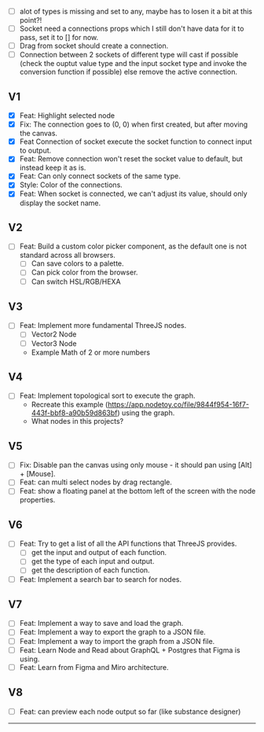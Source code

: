 - [ ] alot of types is missing and set to any, maybe has to losen it a bit at this point?!
- [ ] Socket need a connections props which I still don't have data for it to pass, set it to [] for now.
- [ ] Drag from socket should create a connection.
- [ ] Connection between 2 sockets of different type will cast if possible (check the ouptut value type and the input
  socket type and invoke the conversion function if possible) else remove the active connection.

## V1

- [x] Feat: Highlight selected node
- [x] Fix: The connection goes to (0, 0) when first created, but after moving the canvas.
- [x] Feat Connection of socket execute the socket function to connect input to output.
- [x] Feat: Remove connection won't reset the socket value to default, but instead keep it as is.
- [x] Feat: Can only connect sockets of the same type.
- [x] Style: Color of the connections.
- [x] Feat: When socket is connected, we can't adjust its value, should only display the socket name.

## V2

- [ ] Feat: Build a custom color picker component, as the default one is not standard across all browsers.
    - [ ] Can save colors to a palette.
    - [ ] Can pick color from the browser.
    - [ ] Can switch HSL/RGB/HEXA

## V3

- [ ] Feat: Implement more fundamental ThreeJS nodes.
    - [ ] Vector2 Node
    - [ ] Vector3 Node
    - Example Math of 2 or more numbers

## V4

- [ ] Feat: Implement topological sort to execute the graph.
    - Recreate this example (https://app.nodetoy.co/file/9844f954-16f7-443f-bbf8-a90b59d863bf) using the graph.
    - What nodes in this projects?

## V5

- [ ] Fix: Disable pan the canvas using only mouse - it should pan using [Alt] + [Mouse].
- [ ] Feat: can multi select nodes by drag rectangle.
- [ ] Feat: show a floating panel at the bottom left of the screen with the node properties.

## V6

- [ ] Feat: Try to get a list of all the API functions that ThreeJS provides.
    - [ ] get the input and output of each function.
    - [ ] get the type of each input and output.
    - [ ] get the description of each function.
- [ ] Feat: Implement a search bar to search for nodes.

## V7

- [ ] Feat: Implement a way to save and load the graph.
- [ ] Feat: Implement a way to export the graph to a JSON file.
- [ ] Feat: Implement a way to import the graph from a JSON file.
- [ ] Feat: Learn Node and Read about GraphQL + Postgres that Figma is using.
- [ ] Feat: Learn from Figma and Miro architecture.

## V8

- [ ] Feat: can preview each node output so far (like substance designer)

---
